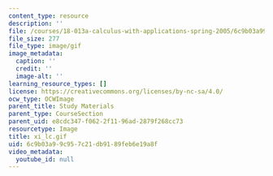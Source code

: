 ```yaml
---
content_type: resource
description: ''
file: /courses/18-013a-calculus-with-applications-spring-2005/6c9b03a99c957c21db9189feb6e19a8f_xi_lc.gif
file_size: 277
file_type: image/gif
image_metadata:
  caption: ''
  credit: ''
  image-alt: ''
learning_resource_types: []
license: https://creativecommons.org/licenses/by-nc-sa/4.0/
ocw_type: OCWImage
parent_title: Study Materials
parent_type: CourseSection
parent_uid: e8cdc347-f062-2f11-96ad-2879f268cc73
resourcetype: Image
title: xi_lc.gif
uid: 6c9b03a9-9c95-7c21-db91-89feb6e19a8f
video_metadata:
  youtube_id: null
---
```

